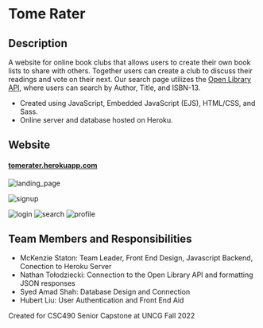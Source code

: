 # Tome Rater 

## Description 
A website for online book clubs that allows users to create their own book lists to share with others. Together users can create a club to discuss their readings and vote on their next. Our search page utilizes the [Open Library API](https://openlibrary.org/developers/api), where users can search by Author, Title, and ISBN-13. 
 - Created using JavaScript, Embedded JavaScript (EJS), HTML/CSS, and Sass. 
 - Online server and database hosted on Heroku. 

## Website 
#### [tomerater.herokuapp.com](tomerater.herokuapp.com/)
![landing_page](https://user-images.githubusercontent.com/62042187/205193160-54cc416a-51a4-4ede-ac92-31a445579750.png)

 ![signup](https://user-images.githubusercontent.com/62042187/205193184-e1abe614-5bf1-4a7a-88f2-6d03bef26ebc.png)

![login](https://user-images.githubusercontent.com/62042187/205193188-e24ef9ee-06fd-46d1-8dc8-7baed1309141.png)
![search](https://user-images.githubusercontent.com/62042187/205193198-8f97c95c-d36c-4c17-85d6-7e1c3bca8ebd.png)
![profile](https://user-images.githubusercontent.com/62042187/205193204-4f3f9d07-f106-4292-b112-b0e551f877a1.png)

## Team Members and Responsibilities 
- McKenzie Staton: Team Leader, Front End Design, Javascript Backend, Conection to Heroku Server  
- Nathan Tołodziecki: Connection to the Open Library API and formatting JSON responses 
- Syed Amad Shah:  Database Design and Connection
- Hubert Liu: User Authentication and Front End Aid 

Created for CSC490 Senior Capstone at UNCG Fall 2022 
